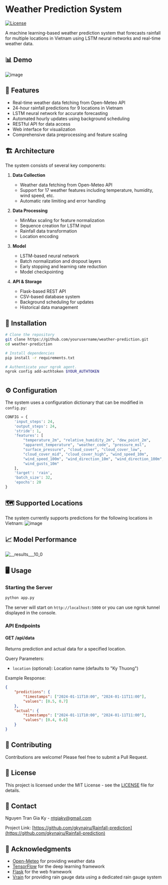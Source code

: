 # Weather Prediction System

[![License](https://img.shields.io/badge/License-MIT-blue.svg)](LICENSE)

A machine learning-based weather prediction system that forecasts rainfall for multiple locations in Vietnam using LSTM neural networks and real-time weather data.

## 📊 Demo

![image](https://github.com/user-attachments/assets/a9cc176e-3834-4ee9-bbde-2700db35de07)

## 🌟 Features

- Real-time weather data fetching from Open-Meteo API
- 24-hour rainfall predictions for 9 locations in Vietnam
- LSTM neural network for accurate forecasting
- Automated hourly updates using background scheduling
- RESTful API for data access
- Web interface for visualization
- Comprehensive data preprocessing and feature scaling

## 🏗️ Architecture

The system consists of several key components:

1. **Data Collection**
   - Weather data fetching from Open-Meteo API
   - Support for 17 weather features including temperature, humidity, wind speed, etc.
   - Automatic rate limiting and error handling

2. **Data Processing**
   - MinMax scaling for feature normalization
   - Sequence creation for LSTM input
   - Rainfall data transformation
   - Location encoding

3. **Model**
   - LSTM-based neural network
   - Batch normalization and dropout layers
   - Early stopping and learning rate reduction
   - Model checkpointing

4. **API & Storage**
   - Flask-based REST API
   - CSV-based database system
   - Background scheduling for updates
   - Historical data management

## 🚀 Installation

```bash
# Clone the repository
git clone https://github.com/yourusername/weather-prediction.git
cd weather-prediction

# Install dependencies
pip install -r requirements.txt

# Authenticate your ngrok agent.
ngrok config add-authtoken $YOUR_AUTHTOKEN
```

# 
## ⚙️ Configuration

The system uses a configuration dictionary that can be modified in `config.py`:

```python
CONFIG = {
    'input_steps': 24,
    'output_steps': 24,
    'stride': 1,
    'features': [
        "temperature_2m", "relative_humidity_2m", "dew_point_2m",
        "apparent_temperature", "weather_code", "pressure_msl",
        "surface_pressure", "cloud_cover", "cloud_cover_low",
        "cloud_cover_mid", "cloud_cover_high", "wind_speed_10m",
        "wind_speed_100m", "wind_direction_10m", "wind_direction_100m",
        "wind_gusts_10m"
    ],
    'target': 'rain',
    'batch_size': 32,
    'epochs': 20
}
```

## 🗺️ Supported Locations

The system currently supports predictions for the following locations in Vietnam:
![image](https://github.com/user-attachments/assets/71a567c6-3abe-471b-b217-48eee3779063)


## 📈 Model Performance

![__results___10_0](https://github.com/user-attachments/assets/dcb5406f-2922-4c4e-9319-ced62a07ecb3)

## 🖥️ Usage

### Starting the Server

```bash
python app.py
```

The server will start on `http://localhost:5000` or you can use ngrok tunnel displayed in the console.

### API Endpoints

#### GET /api/data
Returns prediction and actual data for a specified location.

Query Parameters:
- `location` (optional): Location name (defaults to "Ky Thuong")

Example Response:
```json
{
    "predictions": {
        "timestamps": ["2024-01-11T10:00", "2024-01-11T11:00"],
        "values": [0.5, 0.7]
    },
    "actual": {
        "timestamps": ["2024-01-11T10:00", "2024-01-11T11:00"],
        "values": [0.4, 0.6]
    }
}
```

## 🤝 Contributing

Contributions are welcome! Please feel free to submit a Pull Request.

## 📝 License

This project is licensed under the MIT License - see the [LICENSE](https://github.com/gkynajru/Rainfall-prediction/blob/master/LICENSE.md) file for details.

## 📧 Contact

Nguyen Tran Gia Ky - [ntgiaky@gmail.com](mailto:ntgiaky@gmail.com)

Project Link: [https://github.com/gkynajru/Rainfall-prediction](https://github.com/gkynajru/Rainfall-prediction)

## 🙏 Acknowledgments

- [Open-Meteo](https://open-meteo.com/) for providing weather data
- [TensorFlow](https://www.tensorflow.org/) for the deep learning framework
- [Flask](https://flask.palletsprojects.com/) for the web framework
- [Vrain](https://vrain.vn) for providing rain gauge data using a dedicated rain gauge system
